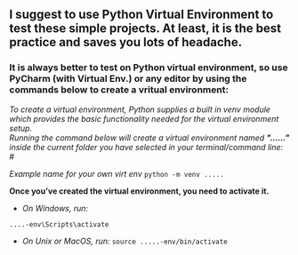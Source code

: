 
## I suggest to use Python Virtual Environment to test these simple projects. At least, it is the best practice and saves you lots of headache.
### It is always better to test on Python virtual environment, so use PyCharm (with Virtual Env.) or any editor by using the commands below to create a vritual environment:

*To create a virtual environment, Python supplies a built in venv module which provides the basic functionality needed for the virtual environment setup.*  </br>
_Running the command below will create a virtual environment named **"......"** inside the current folder you have selected in your terminal/command line:_ # 

_Example name for your own virt env_ 
 ````python -m venv .....````

**Once you’ve created the virtual environment, you need to activate it.**
- *On Windows, run:*

`....-env\Scripts\activate`

- *On Unix or MacOS, run:*
`source .....-env/bin/activate`
